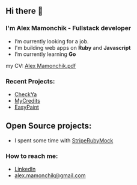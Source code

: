## Hi there 👋

### I'm Alex Mamonchik - Fullstack developer

- I’m currently looking for a job.
- I'm building web apps on **Ruby** and **Javascript**
- I’m currently learning **Go**


my CV: [Alex Mamonchik.pdf](cv.pdf)

### Recent Projects:

- [CheckYa](https://checkya.com/)
- [MyCredits](https://www.crunchbase.com/organization/mycredits)
- [EasyPaint](https://easypaint.com/)

## Open Source projects:

- I spent some time with [StripeRubyMock](https://github.com/stripe-ruby-mock/stripe-ruby-mock)

### How to reach me:
- [LinkedIn](https://www.linkedin.com/in/alexmamonchik/)
- [alex.mamonchik@gmail.com](mailto:alex.mamonchik@gmail.com)